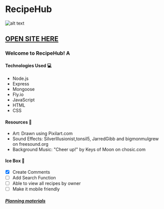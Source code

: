 # RecipeHub
![alt text](https://pbs.twimg.com/media/FmyMnDYagAEcpW6?format=jpg&name=small)
## [OPEN SITE HERE](https://recipehub.fly.dev/)

### Welcome to RecipeHub! A 


#### Technologies Used 💻
- Node.js
- Express
- Mongoose
- Fly.io
- JavaScript
- HTML 
- CSS

#### Resources 💾
- Art: Drawn using Pixilart.com
- Sound Effects: SilverIllusionist,tonsil5, JarredGibb and bigmonmulgrew on freesound.org
- Background Music: "Cheer up!" by Keys of Moon on chosic.com

#### Ice Box 🧊
- [x] Create Comments
- [ ] Add Search Function
- [ ] Able to view all  recipes by owner
- [ ] Make it mobile friendly

##### [Planning materials](https://trello.com/b/1Ebffa0I/recipe-collecter)

